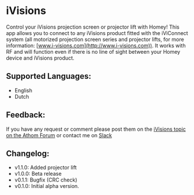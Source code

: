 # iVisions

Control your iVisions projection screen or projector lift with Homey! 
This app allows you to connect to any iVisions product fitted with the iViConnect system (all motorized projection screen series and projector lifts, for more information: [www.i-visions.com](http://www.i-visions.com)). It works with RF and will function even if there is no line of sight between your Homey device and iVisions product.

## Supported Languages:
* English
* Dutch

## Feedback:
If you have any request or comment please post them on the [iVisions topic on the Athom Forum](https://forum.athom.com/discussion/4383/) or contact me on [Slack](https://athomcommunity.slack.com/team/pbaan93)    

## Changelog:
* v1.1.0: Added projector lift
* v1.0.0: Beta release
* v0.1.1: Bugfix (CRC check)
* v0.1.0: Initial alpha version.